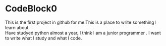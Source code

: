 # CodeBlock0
This is the first project in github for me.This is a place to write something I learn about.  
Have studyed python almost a year,  I think I am a junior programmer . 
I want to write what I study and what I code.
